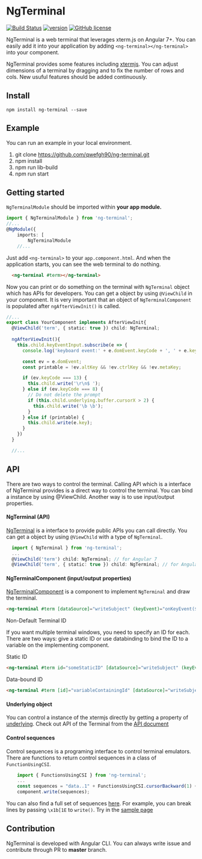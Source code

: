 # NgTerminal

[![Build Status](https://travis-ci.org/qwefgh90/ng-terminal.svg?branch=master)](https://travis-ci.org/qwefgh90/ng-terminal) [![version](https://badge.fury.io/js/ng-terminal.svg)](https://www.npmjs.com/package/ng-terminal) [![GitHub license](https://img.shields.io/badge/license-MIT-blue.svg)]()

NgTerminal is a web terminal that leverages xterm.js on Angular 7+. You can easily add it into your application by adding `<ng-terminal></ng-terminal>` into your component.

NgTerminal provides some features including [xtermjs](https://xtermjs.org/). You can adjust dimensions of a terminal by dragging and to fix the number of rows and cols. New usuful features should be added continuously.

## Install

```
npm install ng-terminal --save
```

## Example

You can run an example in your local environment.

1) git clone https://github.com/qwefgh90/ng-terminal.git
2) npm install
3) npm run lib-build
4) npm run start

## Getting started

`NgTerminalModule` should be imported within **your app module.**

```typescript
import { NgTerminalModule } from 'ng-terminal';
//...
@NgModule({
    imports: [
        NgTerminalModule
    //...
```

Just add `<ng-terminal>` to your `app.component.html`.
And when the application starts, you can see the web terminal to do nothing.

```html
  <ng-terminal #term></ng-terminal>
```

Now you can print or do something on the terminal with `NgTerminal` object which has APIs for developers.
You can get a object by using `@ViewChild` in your component. It is very important that an object of `NgTerminalComponent` is populated after `ngAfterViewInit()` is called.

```typescript
//...
export class YourComponent implements AfterViewInit{
  @ViewChild('term', { static: true }) child: NgTerminal;
  
  ngAfterViewInit(){
    this.child.keyEventInput.subscribe(e => {
      console.log('keyboard event:' + e.domEvent.keyCode + ', ' + e.key);

      const ev = e.domEvent;
      const printable = !ev.altKey && !ev.ctrlKey && !ev.metaKey;

      if (ev.keyCode === 13) {
        this.child.write('\r\n$ ');
      } else if (ev.keyCode === 8) {
        // Do not delete the prompt
        if (this.child.underlying.buffer.cursorX > 2) {
          this.child.write('\b \b');
        }
      } else if (printable) {
        this.child.write(e.key);
      }
    })
  }

  //...
```

## API

There are two ways to control the terminal. Calling API which is a interface of NgTerminal provides is a direct way to control the terminal. You can bind a instance by using @ViewChild. Another way is to use input/output properties.

#### NgTerminal (API)

[NgTerminal](https://github.com/qwefgh90/ng-terminal/blob/master/projects/ng-terminal/src/lib/ng-terminal.ts) is a interface to provide public APIs you can call directly. You can get a object by using `@ViewChild` with a type of `NgTerminal`.

```typescript 
  import { NgTerminal } from 'ng-terminal';
  ...
  @ViewChild('term') child: NgTerminal; // for Angular 7
  @ViewChild('term', { static: true }) child: NgTerminal; // for Angular 8
```

#### NgTerminalComponent (input/output properties)

[NgTerminalComponent](https://github.com/qwefgh90/ng-terminal/blob/master/projects/ng-terminal/src/lib/ng-terminal.component.ts) is a component to implement `NgTerminal` and draw the terminal.

```html
<ng-terminal #term [dataSource]="writeSubject" (keyEvent)="onKeyEvent($event)" [displayOption]="displayOptionBounded"></ng-terminal>
```

Non-Default Terminal ID

If you want multiple terminal windows, you need to specify an ID for each.  There are two ways: give a static ID or use databinding to bind the ID to a variable on the implementing component.

Static ID
```html
<ng-terminal #term id="someStaticID" [dataSource]="writeSubject" (keyEvent)="onKeyEvent($event)" [displayOption]="displayOptionBounded"></ng-terminal>
```

Data-bound ID
```html
<ng-terminal #term [id]="variableContainingId" [dataSource]="writeSubject" (keyEvent)="onKeyEvent($event)" [displayOption]="displayOptionBounded"></ng-terminal>
```


#### Underlying object

You can control a instance of the xtermjs directly by getting a property of [underlying](https://github.com/qwefgh90/ng-terminal/blob/master/projects/ng-terminal/src/lib/ng-terminal.ts#L27). Check out API of the Terminal from the [API document](https://xtermjs.org/docs/)

#### Control sequences

Control sequences is a programing interface to control terminal emulators. There are functions to return control sequences in a class of `FunctionUsingCSI`.

```typescript
    import { FunctionsUsingCSI } from 'ng-terminal';
    ...
    const sequences = "data..1" + FunctionsUsingCSI.cursorBackward(1) + '2';
    component.write(sequences);
```

You can also find a full set of sequences [here](https://invisible-island.net/xterm/ctlseqs/ctlseqs.html#h2-Controls-beginning-with-ESC). For example, you can break lines by passing `\x1b[1E` to `write()`. Try in the [sample page](https://qwefgh90.github.io/ng-terminal/)

## Contribution

NgTerminal is developed with Angular CLI. You can always write issue and contribute through PR to **master** branch.